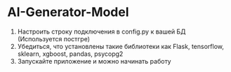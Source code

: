 # AI-Generator-Model
1) Настроить строку подключения в config.py к вашей БД (Используется постгре)
2) Убедиться, что установлены такие библиотеки как Flask, tensorflow, sklearn, xgboost, pandas, psycopg2
3) Запускайте приложение и можно начинать работу
